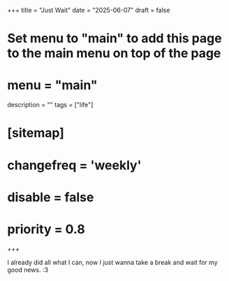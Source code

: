 +++
title = "Just Wait"
date = "2025-06-07"
draft = false
# Set menu to "main" to add this page to the main menu on top of the page
# menu = "main"
description = ""
tags = ["life"]
# [sitemap]
#   changefreq = 'weekly'
#   disable = false
#   priority = 0.8
+++

I already did all what I can, now I just wanna take a break and wait for my good news. :3
